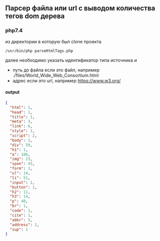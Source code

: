 ## Парсер файла или url с выводом количества тегов dom дерева
### php7.4
из директории в которую был clone проекта

```/usr/bin/php parseHtmlTags.php ```

далее необходимо указать идентификатор типа источника и
- путь до файла если это файл, например ./files/World_Wide_Web_Consortium.html
- адрес если это url, например https://www.w3.org/

#### output

```json
{
  "html": 1,
  "head": 1,
  "title": 1,
  "meta": 3,
  "link": 6,
  "style": 1,
  "script": 2,
  "body": 1,
  "div": 59,
  "h1": 1,
  "a": 106,
  "img": 23,
  "span": 43,
  "form": 1,
  "ul": 14,
  "li": 51,
  "input": 1,
  "button": 1,
  "h2": 11,
  "h3": 14,
  "p": 40,
  "br": 1,
  "code": 1,
  "cite": 1,
  "abbr": 5,
  "address": 1,
  "sup": 1
}
```
